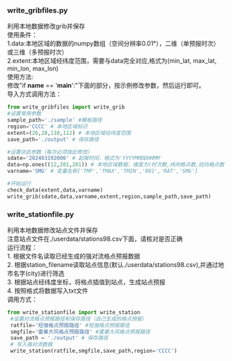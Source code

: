 ### write_gribfiles.py

利用本地数据修改grib并保存  
使用条件：  
    1.data:本地区域的数据的numpy数组（空间分辨率0.01°），二维（单预报时次）或三维（多预报时次）  
    2.extent:本地区域经纬度范围，需要与data完全对应,格式为(min_lat, max_lat, min_lon, max_lon)  
    使用方法:  
    修改"if __name__ == '__main__':"下面的部分，按示例修改参数，然后运行即可。  
    导入方式调用方法：  

```python
from write_gribfiles import write_grib
#设置常用参数
sample_path='./sample' #模板路径
region='CCCC' # 本地区域标识
extent=(26,28,110,112) # 本地区域经纬度范围
save_path='./output' # 保存路径

#设置动态参数（每次必须按此修改）
sdate='202403192000' # 起报时间，格式为'YYYYMMDDHHMM'
data=np.ones((12,201,201)) # 本地区域数据，维度为(时次数,纬向格点数,经向格点数)
varname='SMG' # 变量名称['TMP','TMAX','TMIN','R01','RAT','SMG']

#开始运行
check_data(extent,data,varname)
write_grib(sdate,data,varname,extent,region,sample_path,save_path)
```

### write_stationfile.py

利用本地数据修改站点文件并保存  
注意站点文件在./userdata/stations98.csv下面，请核对是否正确  
运行流程：  
    1. 根据文件名读取已经生成的强对流格点预报数据  
    2. 根据station_filename读取站点信息(默认./userdata/stations98.csv),并通过地市名字(city)进行筛选  
    3. 根据站点经纬度坐标，将格点插值到站点，生成站点预报  
    4. 按照格式将数据写入txt文件  
调用方式：  

```python
from write_stationfile import write_station
 #设置对流格点预报路径和保存路径（自己生成的格点预报）
 ratfile='短强格点预报路径' #短强格点预报路径
 smgfile='雷暴大风格点预报路径' #雷暴大风格点预报路径
 save_path = './output' # 保存路径
 # 写入强对流数据
 write_station(ratfile,smgfile,save_path,region='CCCC')
```


    
